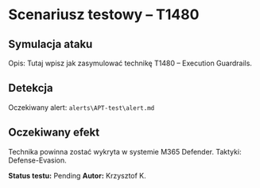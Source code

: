# Scenariusz testowy – T1480

## Symulacja ataku

Opis: Tutaj wpisz jak zasymulować technikę T1480 – Execution Guardrails.

## Detekcja

Oczekiwany alert: `alerts\APT-test\alert.md`

## Oczekiwany efekt

Technika powinna zostać wykryta w systemie M365 Defender. Taktyki: Defense-Evasion.

**Status testu:** Pending
**Autor:** Krzysztof K.
